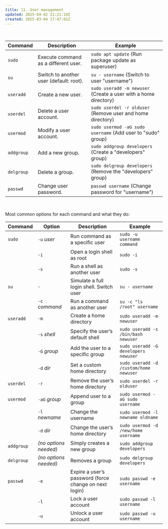 ```yaml
---
title: 11. User management
updated: 2025-04-02 21:21:19Z
created: 2025-03-04 17:47:01Z
---
```


&nbsp;

| Command | Description | Example |
| --- | --- | --- |
| `sudo` | Execute command as a different user. | `sudo apt update` (Run package update as superuser) |
| `su` | Switch to another user (default: root). | `su - username` (Switch to user "username") |
| `useradd` | Create a new user. | `sudo useradd -m newuser` (Create a user with a home directory) |
| `userdel` | Delete a user account. | `sudo userdel -r olduser` (Remove user and home directory) |
| `usermod` | Modify a user account. | `sudo usermod -aG sudo username` (Add user to "sudo" group) |
| `addgroup` | Add a new group. | `sudo addgroup developers` (Create a "developers" group) |
| `delgroup` | Delete a group. | `sudo delgroup developers` (Remove the "developers" group) |
| `passwd` | Change user password. | `passwd username` (Change password for "username") |

&nbsp;

Most common options for each command and what they do:

| Command | Option | Description | Example |
| --- | --- | --- | --- |
| `sudo` | `-u` *user* | Run command as a specific user | `sudo -u username command` |
|     | `-i` | Open a login shell as root | `sudo -i` |
|     | `-s` | Run a shell as another user | `sudo -s` |
| `su` | `-` | Simulate a full login shell. Switch user | `su - username` |
|     | `-c` *command* | Run a command as another user | `su -c "ls /root" username` |
| `useradd` | `-m` | Create a home directory | `sudo useradd -m newuser` |
|     | `-s` *shell* | Specify the user’s default shell | `sudo useradd -s /bin/bash newuser` |
|     | `-G` *group* | Add the user to a specific group | `sudo useradd -G developers newuser` |
|     | `-d` *dir* | Set a custom home directory | `sudo useradd -d /custom/home newuser` |
| `userdel` | `-r` | Remove the user’s home directory | `sudo userdel -r olduser` |
| `usermod` | `-aG` *group* | Append user to a group | `sudo usermod -aG sudo username` |
|     | `-l` *newname* | Change the username | `sudo usermod -l newname oldname` |
|     | `-d` *dir* | Change the user’s home directory | `sudo usermod -d /new/home username` |
| `addgroup` | *(no options needed)* | Simply creates a new group | `sudo addgroup developers` |
| `delgroup` | *(no options needed)* | Removes a group | `sudo delgroup developers` |
| `passwd` | `-e` | Expire a user’s password (force change on next login) | `sudo passwd -e username` |
|     | `-l` | Lock a user account | `sudo passwd -l username` |
|     | `-u` | Unlock a user account | `sudo passwd -u username` |